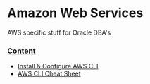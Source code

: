 # Amazon Web Services
AWS specific stuff for Oracle DBA's

### <u>Content</u>
* [Install & Configure AWS CLI](https://github.com/RKKoranteng/cloud-oracle-dba/blob/f506350b7b315d98557e93353a067cf2f8eeafcb/aws/aws-cli-setup.sh)
* [AWS CLI Cheat Sheet](https://github.com/RKKoranteng/cloud-oracle-dba/blob/2cdfbfb7a03cc314a65f099adf114d1c90347242/aws/aws-cli-rds.sh)
